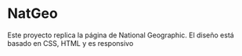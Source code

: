 # NatGeo
Este proyecto replica la página de National Geographic. El diseño está basado en CSS, HTML y es responsivo
